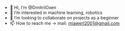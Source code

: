 - 👋 Hi, I’m @DmitriiOxen
- 👀 I’m interested in machine learning, robotics
- 💞️ I’m looking to collaborate on projects as a beginner
- 📫 How to reach me -> mail: miawerl2001@gmail.com

<!---
DmitriiOxen/DmitriiOxen is a ✨ special ✨ repository because its `README.md` (this file) appears on your GitHub profile.
You can click the Preview link to take a look at your changes.
--->
